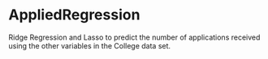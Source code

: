 # AppliedRegression
Ridge Regression and Lasso to predict the number of applications received using the other variables in the College data set.
